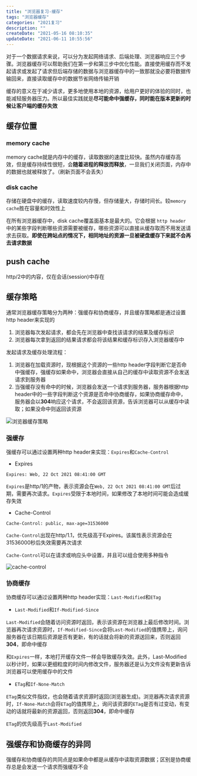 ```yaml
---
title: "浏览器复习-缓存"
tags: "浏览器缓存"
categories: "2021复习"
description: ""
createDate: "2021-05-16 08:10:35"
updateDate: "2021-06-11 10:55:56"
---
```



对于一个数据请求来说，可以分为发起网络请求、后端处理、浏览器响应三个步骤。浏览器缓存可以帮助我们在第一步和第三步中优化性能。直接使用缓存而不发起请求或发起了请求但后端存储的数据与浏览器缓存中的一致那就没必要将数据传输回来，直接读取缓存中的数据节省网络传输开销

缓存的意义在于减少请求，更多地使用本地的资源，给用户更好的体验的同时，也能减轻服务器压力。所以最佳实践就是**尽可能命中强缓存，同时能在版本更新的时候让客户端的缓存失效**

## 缓存位置

### memory cache

memory cache就是内存中的缓存，读取数据的速度比较快。虽然内存缓存高效，但是缓存持续性很短，会**随着进程的释放而释放**，一旦我们关闭页面，内存中的数据也就被释放了。（刷新页面不会丢失）

### disk cache

存储在硬盘中的缓存，读取速度较内存慢，但存储量大，存储时间长。较`memory cache`胜在容量和时效性上

在所有浏览器缓存中，disk cache覆盖面基本是最大的。它会根据 `http header`中的某些字段判断哪些资源需要被缓存，哪些资源可以直接从缓存取而不用发送请求去获取。**即使在跨站点的情况下，相同地址的资源一旦被硬盘缓存下来就不会再去请求数据**

## push cache

http/2中的内容，仅在会话(session)中存在

## 缓存策略

通常浏览器缓存策略分为两种：强缓存和协商缓存，并且缓存策略都是通过设置http header来实现的

1. 浏览器每次发起请求，都会先在浏览器中查找该请求的结果及缓存标识
2. 浏览器每次拿到返回的结果请求都会将该结果和缓存标识存入浏览器缓存中

发起请求及缓存处理流程：

1. 浏览器在加载资源时，现根据这个资源的一些http header字段判断它是否命中强缓存，强缓存如果命中，浏览器会直接从自己的缓存中读取资源不会发送请求到服务器
2. 当强缓存没有命中的时候，浏览器会发送一个请求到服务器，服务器根据http header中的一些字段判断这个资源是否命中协商缓存，如果协商缓存命中，服务器会以**304**响应这个请求，不会返回该资源，告诉浏览器可以从缓存中读取；如果没命中则返回该资源

![浏览器缓存策略](https://mrrsblog.oss-cn-shanghai.aliyuncs.com/browser_cache.png)

### 强缓存

强缓存可以通过设置两种http header来实现：`Expires`和`Cache-Control`

- Expires

`Expires: Web, 22 Oct 2021 08:41:00 GMT`

`Expires`是http/1的产物，表示资源会在`Web, 22 Oct 2021 08:41:00 GMT`后过期，需要再次请求。`Expires`受限于本地时间，如果修改了本地时间可能会造成缓存失效

- Cache-Control

`Cache-Control: public, max-age=31536000`

`Cache-Control`出现在http/1.1，优先级高于Expires。该属性表示资源会在31536000秒后失效需要再次请求

`Cache-Control`可以在请求或响应头中设置，并且可以组合使用多种指令

![cache-control](https://mrrsblog.oss-cn-shanghai.aliyuncs.com/cache_1.png)

### 协商缓存

协商缓存可以通过设置两种http header实现：`Last-Modified`和`ETag`

- `Last-Modified`和`If-Modified-Since`

`Last-Modified`会随着访问资源时返回，表示该资源在浏览器上最后修改时间。浏览器再次请求资源时，`If-Modified-Since`会将`Last-Modified`的值携带上，询问服务器在该日期后资源是否有更新，有的话就会将新的资源送回来，否则返回**304**，即命中缓存

和`Expires`一样，本地打开缓存文件一样会导致缓存失效。此外，Last-Modified以秒计时，如果以更细粒度的时间内修改文件，服务器还是认为文件没有更新告诉浏览器可以使用缓存中的文件

- `ETag`和`If-None-Match`

`ETag`类似文件指纹，也会随着请求资源时返回(浏览器生成)。浏览器再次请求资源时，`If-None-Match`会将`ETag`的值携带上，询问该资源的`ETag`是否有过变动，有变动的话就将最新的资源返回，否则返回**304**，即命中缓存

`ETag`的优先级高于`Last-Modified`

## 强缓存和协商缓存的异同

强缓存和协商缓存的共同点是如果命中都是从缓存中读取资源数据；区别是协商缓存总是会发送一个请求而强缓存不会